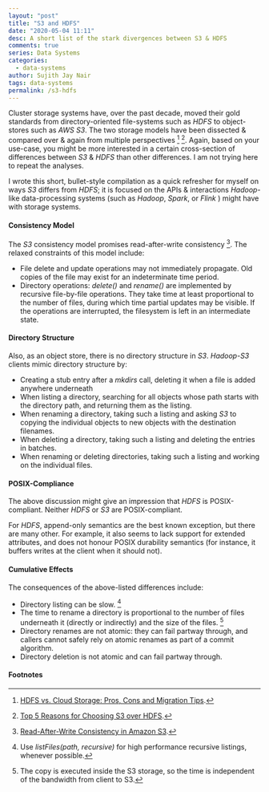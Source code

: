 ```yaml
---
layout: "post"
title: "S3 and HDFS"
date: "2020-05-04 11:11"
desc: A short list of the stark divergences between S3 & HDFS
comments: true
series: Data Systems
categories:
  - data-systems
author: Sujith Jay Nair
tags: data-systems
permalink: /s3-hdfs
---
```

Cluster storage systems have, over the past decade, moved their gold standards from directory-oriented file-systems such as _HDFS_ to object-stores such as _AWS S3_. The two storage models have been dissected & compared over & again from multiple perspectives [^1] [^2]. Again, based on your use-case, you might be more interested in a certain cross-section of differences between _S3_ & _HDFS_ than other differences. I am not trying here to repeat the analyses.

I wrote this short, bullet-style compilation as a quick refresher for myself on ways _S3_ differs from _HDFS_; it is focused on the APIs & interactions _Hadoop_-like data-processing systems (such as _Hadoop_, _Spark_, or _Flink_ ) might have with storage systems.

<!--break-->

#### Consistency Model

The _S3_ consistency model promises read-after-write consistency [^3]. The relaxed constraints of this model include:
  - File delete and update operations may not immediately propagate. Old copies of the file may exist for an indeterminate time period.
  - Directory operations: *delete()* and *rename()* are implemented by recursive file-by-file operations. They take time at least proportional to the number of files, during which time partial updates may be visible. If the operations are interrupted, the filesystem is left in an intermediate state.

#### Directory Structure

Also, as an object store, there is no directory structure in _S3_. _Hadoop-S3_ clients mimic directory structure by:
  - Creating a stub entry after a *mkdirs* call, deleting it when a file is added anywhere underneath
  - When listing a directory, searching for all objects whose path starts with the directory path, and returning them as the listing.
  - When renaming a directory, taking such a listing and asking _S3_ to copying the individual objects to new objects with the destination filenames.
  - When deleting a directory, taking such a listing and deleting the entries in batches.
  - When renaming or deleting directories, taking such a listing and working on the individual files.

#### POSIX-Compliance

The above discussion might give an impression that _HDFS_ is POSIX-compliant. Neither _HDFS_ or _S3_ are POSIX-compliant.

For _HDFS_, append-only semantics are the best known exception, but there are many other.  For example, it also seems to lack support for extended attributes, and does not honour POSIX durability semantics (for instance, it buffers writes at the client when it should not).

#### Cumulative Effects
The consequences of the above-listed differences include:

  - Directory listing can be slow. [^4]
  - The time to rename a directory is proportional to the number of files underneath it (directly or indirectly) and the size of the files. [^5]
  - Directory renames are not atomic: they can fail partway through, and callers cannot safely rely on atomic renames as part of a commit algorithm.
  - Directory deletion is not atomic and can fail partway through.

#### Footnotes
[^1]: [HDFS vs. Cloud Storage: Pros, Cons and Migration Tips](https://cloud.google.com/blog/products/storage-data-transfer/hdfs-vs-cloud-storage-pros-cons-and-migration-tips).
[^2]: [Top 5 Reasons for Choosing S3 over HDFS](https://databricks.com/blog/2017/05/31/top-5-reasons-for-choosing-s3-over-hdfs.html).
[^3]: [Read-After-Write Consistency in Amazon S3](https://shlomoswidler.com/2009/12/read-after-write-consistency-in-amazon.html).
[^4]: Use *listFiles(path, recursive)* for high performance recursive listings, whenever possible.
[^5]: The copy is executed inside the S3 storage, so the time is independent of the bandwidth from client to S3.
